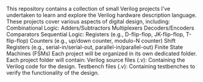 This repository contains a collection of small Verilog projects I've undertaken to learn and explore the Verilog hardware description language. These projects cover various aspects of digital design, including:
Combinational Logic:
Adders/Subtractors
Multiplexers
Decoders/Encoders
Comparators
Sequential Logic:
Registers (e.g., D-flip-flop, JK-flip-flop, T-flip-flop)
Counters (e.g., up/down counter, modulo-N counter)
Shift Registers (e.g., serial-in/serial-out, parallel-in/parallel-out)
Finite State Machines (FSMs)
Each project will be organized in its own dedicated folder.
Each project folder will contain:
Verilog source files (.v): Containing the Verilog code for the design.
Testbench files (.v): Containing testbenches to verify the functionality of the design.
